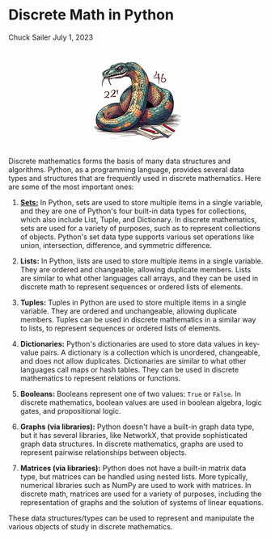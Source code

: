 # Discrete Math in Python
Chuck Sailer July 1, 2023

<div align="center">
<div style="width:200px; height:200px; border-radius:50%; overflow:hidden;">
    <img src="assets/python-math.png">
</div>
</div> 
<p></p> 

Discrete mathematics forms the basis of many data structures and algorithms. Python, as a programming language, provides several data types and structures that are frequently used in discrete mathematics. Here are some of the most important ones:

1. [**Sets:**](sets/README.md) In Python, sets are used to store multiple items in a single variable, and they are one of Python's four built-in data types for collections, which also include List, Tuple, and Dictionary. In discrete mathematics, sets are used for a variety of purposes, such as to represent collections of objects. Python's set data type supports various set operations like union, intersection, difference, and symmetric difference.

2. **Lists:** In Python, lists are used to store multiple items in a single variable. They are ordered and changeable, allowing duplicate members. Lists are similar to what other languages call arrays, and they can be used in discrete math to represent sequences or ordered lists of elements.

3. **Tuples:** Tuples in Python are used to store multiple items in a single variable. They are ordered and unchangeable, allowing duplicate members. Tuples can be used in discrete mathematics in a similar way to lists, to represent sequences or ordered lists of elements.

4. **Dictionaries:** Python's dictionaries are used to store data values in key-value pairs. A dictionary is a collection which is unordered, changeable, and does not allow duplicates. Dictionaries are similar to what other languages call maps or hash tables. They can be used in discrete mathematics to represent relations or functions.

5. **Booleans:** Booleans represent one of two values: `True` or `False`. In discrete mathematics, boolean values are used in boolean algebra, logic gates, and propositional logic.

6. **Graphs (via libraries):** Python doesn't have a built-in graph data type, but it has several libraries, like NetworkX, that provide sophisticated graph data structures. In discrete mathematics, graphs are used to represent pairwise relationships between objects.

7. **Matrices (via libraries):** Python does not have a built-in matrix data type, but matrices can be handled using nested lists. More typically, numerical libraries such as NumPy are used to work with matrices. In discrete math, matrices are used for a variety of purposes, including the representation of graphs and the solution of systems of linear equations.

These data structures/types can be used to represent and manipulate the various objects of study in discrete mathematics.